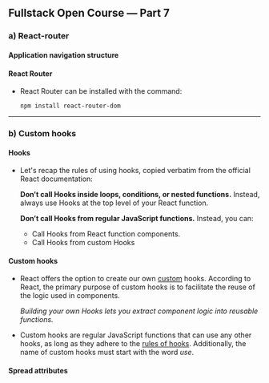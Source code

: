 ## Fullstack Open Course — Part 7

### a) React-router

#### Application navigation structure

#### React Router

* React Router can be installed with the command:

  ```
  npm install react-router-dom
  ```

---

### b) Custom hooks

#### Hooks

* Let's recap the rules of using hooks, copied verbatim from the official React documentation:

  **Don’t call Hooks inside loops, conditions, or nested functions.** Instead, always use Hooks at the top level of your React function.

  **Don’t call Hooks from regular JavaScript functions.** Instead, you can:

  - Call Hooks from React function components.
  - Call Hooks from custom Hooks

#### Custom hooks

* React offers the option to create our own [custom](https://reactjs.org/docs/hooks-custom.html) hooks. According to React, the primary purpose of custom hooks is to facilitate the reuse of the logic used in components.

  _Building your own Hooks lets you extract component logic into reusable functions._

* Custom hooks are regular JavaScript functions that can use any other hooks, as long as they adhere to the [rules of hooks](https://fullstackopen.com/en/part1/a_more_complex_state_debugging_react_apps#rules-of-hooks). Additionally, the name of custom hooks must start with the word *use*.

#### Spread attributes

